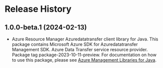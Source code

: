 # Release History

## 1.0.0-beta.1 (2024-02-13)

- Azure Resource Manager Azuredatatransfer client library for Java. This package contains Microsoft Azure SDK for Azuredatatransfer Management SDK. Azure Data Transfer service resource provider. Package tag package-2023-10-11-preview. For documentation on how to use this package, please see [Azure Management Libraries for Java](https://aka.ms/azsdk/java/mgmt).
